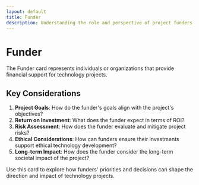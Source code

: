 ```yaml
---
layout: default
title: Funder
description: Understanding the role and perspective of project funders
---
```


# Funder

The Funder card represents individuals or organizations that provide financial support for technology projects.

## Key Considerations

1. **Project Goals**: How do the funder's goals align with the project's objectives?
2. **Return on Investment**: What does the funder expect in terms of ROI?
3. **Risk Assessment**: How does the funder evaluate and mitigate project risks?
4. **Ethical Considerations**: How can funders ensure their investments support ethical technology development?
5. **Long-term Impact**: How does the funder consider the long-term societal impact of the project?

Use this card to explore how funders' priorities and decisions can shape the direction and impact of technology projects.
